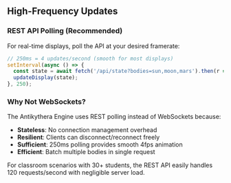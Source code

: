 ## High-Frequency Updates

### REST API Polling (Recommended)
For real-time displays, poll the API at your desired framerate:
```javascript
// 250ms = 4 updates/second (smooth for most displays)
setInterval(async () => {
  const state = await fetch('/api/state?bodies=sun,moon,mars').then(r => r.json());
  updateDisplay(state);
}, 250);
```

### Why Not WebSockets?

The Antikythera Engine uses REST polling instead of WebSockets because:
- **Stateless**: No connection management overhead
- **Resilient**: Clients can disconnect/reconnect freely
- **Sufficient**: 250ms polling provides smooth 4fps animation
- **Efficient**: Batch multiple bodies in single request

For classroom scenarios with 30+ students, the REST API easily handles 120 requests/second with negligible server load.

